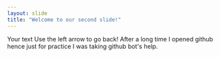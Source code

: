 ```yaml
---
layout: slide
title: "Welcome to our second slide!"
---
```

Your text
Use the left arrow to go back!
After a long time I opened github hence just for practice I was taking github bot's help.
